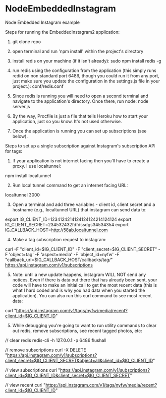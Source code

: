 NodeEmbeddedInstagram
=====================

Node Embedded Instagram example

Steps for running the EmbeddedInstagram2 application:

1. git clone repo

2. open terminal and run 'npm install' within the project's directory

3. install redis on your machine (if it isn't already): sudo npm install redis -g

4. run redis using the configuration from the application (this simply runs redid on non standard port 6486, though you could run it from any port, just make sure you update the configuration in the settings.js file in your project.):
conf/redis.conf

5. Since redis is running you will need to open a second terminal and navigate to the application's directory. Once there, run node: node server.js

6. By the way, Procfile is just a file that tells Heroku how to start your application, just so you know.  It's not used otherwise.

7. Once the application is running you can set up subscriptions (see below).



Steps to set up a single subscription against Instagram's subscription API for tags:

1. If your application is not internet facing then you'll have to create a proxy.  I use localtunnel:  

npm install localtunnel

2. Run local tunnel command to get an internet facing URL:

localtunnel 3000


3. Open a terminal and add three variables - client id, client secret and a hostname (e.g., localtunnel URL) that instagram can send data to:

export IG_CLIENT_ID=1234124214124124124214124124
export IG_CLIENT_SECRET=234532432fdfdssdgs34534354
export IG_CALLBACK_HOST=http://58ab.localtunnel.com

4. Make a tag subscription request to instagram:

curl -F "client_id=$IG_CLIENT_ID" -F "client_secret=$IG_CLIENT_SECRET" -F 'object=tag' -F 'aspect=media' -F 'object_id=nyfw' -F "callback_url=$IG_CALLBACK_HOST/callbacks/tag/" https://api.instagram.com/v1/subscriptions


5. Note: until a new update happens, instagram WILL NOT send any notices.  Even if there is data out there that has already been sent, your code will have to make an initial call to get the most recent data (this is what I hard coded and is why you had data when you started the application).  You can also run this curl command to see most recent data:

curl "https://api.instagram.com/v1/tags/nyfw/media/recent?client_id=$IG_CLIENT_ID"


5. While debugging you're going to want to run utility commands to clear out redis, remove subscriptions, see recent tagged photos, etc:

// clear redis
redis-cli -h 127.0.0.1 -p 6486 flushall

// remove subscriptions
curl -X DELETE "https://api.instagram.com/v1/subscriptions?client_secret=$IG_CLIENT_SECRET&object=all&client_id=$IG_CLIENT_ID"

// view subscriptions
curl "https://api.instagram.com/v1/subscriptions?client_id=$IG_CLIENT_ID&client_secret=$IG_CLIENT_SECRET"

// view recent
curl "https://api.instagram.com/v1/tags/nyfw/media/recent?client_id=$IG_CLIENT_ID"


